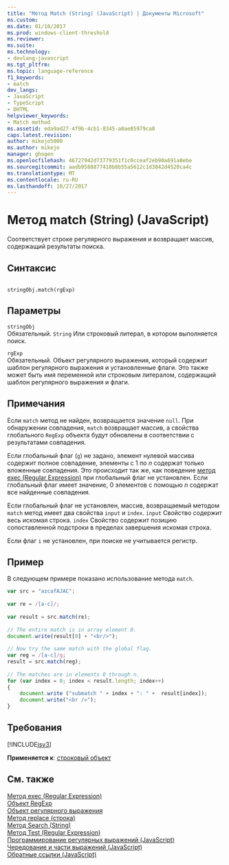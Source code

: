 ```yaml
---
title: "Метод Match (String) (JavaScript) | Документы Microsoft"
ms.custom: 
ms.date: 01/18/2017
ms.prod: windows-client-threshold
ms.reviewer: 
ms.suite: 
ms.technology:
- devlang-javascript
ms.tgt_pltfrm: 
ms.topic: language-reference
f1_keywords:
- match
dev_langs:
- JavaScript
- TypeScript
- DHTML
helpviewer_keywords:
- Match method
ms.assetid: eda9ad27-4f9b-4cb1-8345-a0ae85979ca0
caps.latest.revision: 
author: mikejo5000
ms.author: mikejo
manager: ghogen
ms.openlocfilehash: 46727942d73779351f1c0cceaf2eb90a691a8ebe
ms.sourcegitcommit: aadb9588877418b8b55a5612c1d3842d4520ca4c
ms.translationtype: MT
ms.contentlocale: ru-RU
ms.lasthandoff: 10/27/2017
---
```

# <a name="match-method-string-javascript"></a>Метод match (String) (JavaScript)
Соответствует строке регулярного выражения и возвращает массив, содержащий результаты поиска.  
  
## <a name="syntax"></a>Синтаксис  
  
```  
  
stringObj.match(rgExp)   
```  
  
## <a name="parameters"></a>Параметры  
 `stringObj`  
 Обязательный. `String` Или строковый литерал, в котором выполняется поиск.  
  
 `rgExp`  
 Обязательный. Объект регулярного выражения, который содержит шаблон регулярного выражения и установленные флаги. Это также может быть имя переменной или строковым литералом, содержащий шаблон регулярного выражения и флаги.  
  
## <a name="remarks"></a>Примечания  
 Если `match` метод не найден, возвращается значение `null`. При обнаружении совпадения, `match` возвращает массив, а свойства глобального `RegExp` объекта будут обновлены в соответствии с результатами совпадения.  
  
 Если глобальный флаг (`g`) не задано, элемент нулевой массива содержит полное совпадение, элементы с 1 по  *n*  содержат только вложенные совпадения. Это происходит так же, как поведение [метод exec (Regular Expression)](../../javascript/reference/exec-method-regular-expression-javascript.md) при глобальный флаг не установлен. Если глобальный флаг имеет значение, 0 элементов с помощью  *n*  содержат все найденные совпадения.  
  
 Если глобальный флаг не установлен, массив, возвращаемый методом `match` метод имеет два свойства `input` и `index`. `input` Свойство содержит весь искомая строка. `index` Свойство содержит позицию сопоставленной подстроки в пределах завершения искомая строка.  
  
 Если флаг `i` не установлен, при поиске не учитывается регистр.  
  
## <a name="example"></a>Пример  
 В следующем примере показано использование метода `match`.  
  
```JavaScript  
var src = "azcafAJAC";  
  
var re = /[a-c]/;  
  
var result = src.match(re);  
  
// The entire match is in array element 0.  
document.write(result[0] + "<br/>");  
  
// Now try the same match with the global flag.  
var reg = /[a-c]/g;  
result = src.match(reg);  
  
// The matches are in elements 0 through n.  
for (var index = 0; index < result.length; index++)  
{  
    document.write ("submatch " + index + ": " +  result[index]);  
    document.write("<br />");  
}  
```  
  
## <a name="requirements"></a>Требования  
 [!INCLUDE[jsv3](../../javascript/reference/includes/jsv3-md.md)]  
  
 **Применяется к**: [строковый объект](../../javascript/reference/string-object-javascript.md)  
  
## <a name="see-also"></a>См. также  
 [Метод exec (Regular Expression)](../../javascript/reference/exec-method-regular-expression-javascript.md)   
 [Объект RegExp](../../javascript/reference/regexp-object-javascript.md)   
 [Объект регулярного выражения](../../javascript/reference/regular-expression-object-javascript.md)   
 [Метод replace (строка)](../../javascript/reference/replace-method-string-javascript.md)   
 [Метод Search (String)](../../javascript/reference/search-method-string-javascript.md)   
 [Метод Test (Regular Expression)](../../javascript/reference/test-method-regular-expression-javascript.md)   
 [Программирование регулярных выражений (JavaScript)](http://msdn.microsoft.com/en-us/3b62e27c-4f07-4726-a95b-6e841807bfaf)   
 [Чередование и части выражений (JavaScript)](http://msdn.microsoft.com/en-us/c59dd3e8-7fee-493e-9123-065af1e651ae)   
 [Обратные ссылки (JavaScript)](http://msdn.microsoft.com/en-us/5d8dbd5a-cd03-4548-850b-9d7bad2c839a)